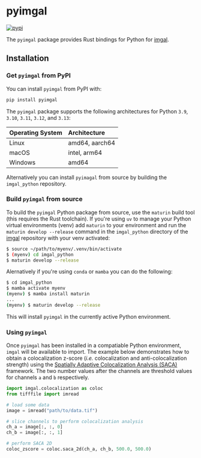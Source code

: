 # pyimgal

[![pypi](https://img.shields.io/pypi/v/pyimgal)](https://pypi.org/project/pyimgal/)

The `pyimgal` package provides Rust bindings for Python for [imgal](https://github.com/imgal-sc/imgal).

## Installation

### Get `pyimgal` from PyPI

You can install `pyimgal` from PyPI with:

```bash
pip install pyimgal
```

The `pyimgal` package supports the following architectures for Python `3.9`,
`3.10`, `3.11`, `3.12`, and `3.13`:

| Operating System | Architecture |
| :---             | :---                 |
| Linux            | amd64, aarch64       |
| macOS            | intel, arm64         |
| Windows          | amd64                |

Alternatively you can install `pyimagal` from source by building the `imgal_python`
repository.

### Build `pyimgal` from source

To build the `pyimgal` Python package from source, use the `maturin` build tool
(this requires the Rust toolchain). If you're using `uv` to manage your Python
virtual environments (venv) add `maturin` to your environment and run the
`maturin develop --release` command in the `imgal_python` directory of the
[imgal](https://github.com/imgal-sc/imgal) repository with your venv activated:

```bash
$ source ~/path/to/myenv/.venv/bin/activate
$ (myenv) cd imgal_python
$ maturin develop --release
```

Alernatively if you're using `conda` or `mamba` you can do the following:

```bash
$ cd imgal_python
$ mamba activate myenv
(myenv) $ mamba install maturin
...
(myenv) $ maturin develop --release
```

This will install `pyimgal` in the currently active Python environment.

### Using `pyimgal`

Once `pyimgal` has been installed in a compatiable Python environment, `imgal`
will be available to import. The example below demonstrates how to obtain a
colocalization z-score (_i.e._ colocalization and anti-colocalization strength)
using the [Spatially Adaptive Colocalization Analysis (SACA)](https://doi.org/10.1109/TIP.2019.2909194)\
framework. The two number values after the channels are threshold values for
channels `a` and `b` respectively.

```python
import imgal.colocalization as coloc
from tifffile import imread

# load some data
image = imread("path/to/data.tif")

# slice channels to perform colocalization analysis
ch_a = image[:, :, 0]
ch_b = image[:, :, 1]

# perform SACA 2D
coloc_zscore = coloc.saca_2d(ch_a, ch_b, 500.0, 500.0)
```
